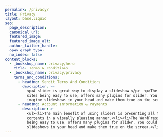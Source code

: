```yaml
---
permalink: /privacy/
title: Privacy
layout: base.liquid
seo:
  page_description:
  canonical_url:
  featured_image:
  featured_image_alt: 
  author_twitter_handle:
  open_graph_type:
  no_index: false
content_blocks:
  - _bookshop_name: privacy/hero
    title: Terms & Conditions
  - _bookshop_name: privacy/privacy
    terms_and_conditions:
      - heading: Sendit Terms And Conditions
        description: >-
          <p>A slider is great way to display a slideshow.</p>  <p>The WordPress
          sites being easy to use, offers many plugins for slider. You could
          imagine slideshows in your head and make them true on the screen.</p>
      - heading: Account Information & Payments
        description: >-
          <ul><li>The main benefit of using sliders is presenting all the
          contents in a visually pleasing manner.</li><li>The WordPress sites
          being easy to use, offers many plugins for slider. You could imagine
          slideshows in your head and make them true on the screen.</li></ul>
---
```

